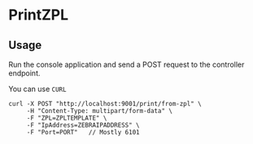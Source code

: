 # PrintZPL

## Usage

Run the console application and send a POST request to the controller endpoint. 

You can use `CURL`

```curl
curl -X POST "http://localhost:9001/print/from-zpl" \
     -H "Content-Type: multipart/form-data" \
     -F "ZPL=ZPLTEMPLATE" \
     -F "IpAddress=ZEBRAIPADDRESS" \
     -F "Port=PORT"   // Mostly 6101
```

